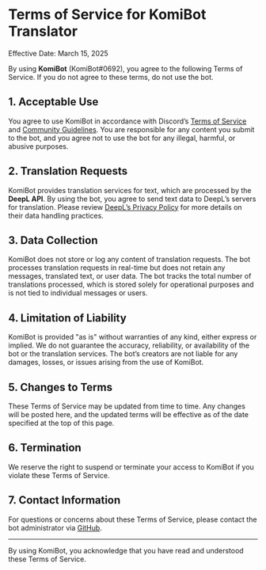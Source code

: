 # Terms of Service for KomiBot Translator

Effective Date: March 15, 2025

By using **KomiBot** (KomiBot#0692), you agree to the following Terms of Service. If you do not agree to these terms, do not use the bot.

## 1. Acceptable Use
You agree to use KomiBot in accordance with Discord’s [Terms of Service](https://discord.com/terms) and [Community Guidelines](https://discord.com/guidelines). You are responsible for any content you submit to the bot, and you agree not to use the bot for any illegal, harmful, or abusive purposes.

## 2. Translation Requests
KomiBot provides translation services for text, which are processed by the **DeepL API**. By using the bot, you agree to send text data to DeepL’s servers for translation. Please review [DeepL’s Privacy Policy](https://support.deepl.com/hc/en-us/articles/360020556980-Privacy-Data-protection) for more details on their data handling practices.

## 3. Data Collection
KomiBot does not store or log any content of translation requests. The bot processes translation requests in real-time but does not retain any messages, translated text, or user data. The bot tracks the total number of translations processed, which is stored solely for operational purposes and is not tied to individual messages or users.

## 4. Limitation of Liability
KomiBot is provided "as is" without warranties of any kind, either express or implied. We do not guarantee the accuracy, reliability, or availability of the bot or the translation services. The bot’s creators are not liable for any damages, losses, or issues arising from the use of KomiBot.

## 5. Changes to Terms
These Terms of Service may be updated from time to time. Any changes will be posted here, and the updated terms will be effective as of the date specified at the top of this page.

## 6. Termination
We reserve the right to suspend or terminate your access to KomiBot if you violate these Terms of Service.

## 7. Contact Information
For questions or concerns about these Terms of Service, please contact the bot administrator via [GitHub](https://github.com/SharmaMitchell).

---

By using KomiBot, you acknowledge that you have read and understood these Terms of Service.
